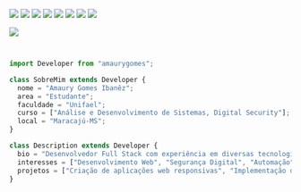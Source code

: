<img src="https://img.shields.io/badge/HTML-239120?style=for-the-badge&logo=html5&logoColor=white" /> <img src="https://img.shields.io/badge/Javascript-323330?style=for-the-badge&logo=javascript&logoColor=F7DF1E" /> <img src="https://img.shields.io/badge/CSS-239120?style=for-the-badge&logo=css3&logoColor=white" /> <img src="https://img.shields.io/badge/Python-3776AB?style=for-the-badge&logo=python&logoColor=white" /> <img src="https://img.shields.io/badge/Node.js-43853D?style=for-the-badge&logo=node.js&logoColor=white" />  <img src="https://img.shields.io/badge/TypeScript-007ACC?style=for-the-badge&logo=typescript&logoColor=white" /> <img src="https://img.shields.io/badge/Tailwind_CSS-38B2AC?style=for-the-badge&logo=tailwind-css&logoColor=white" /> <img src="https://img.shields.io/badge/React-20232A?style=for-the-badge&logo=react&logoColor=61DAFB" /> 

<img src="https://img.shields.io/badge/Linux-E34F26?style=for-the-badge&logo=linux&logoColor=black" />


```js


import Developer from "amaurygomes";

class SobreMim extends Developer {
  nome = "Amaury Gomes Ibanêz";
  area = "Estudante";
  faculdade = "Unifael";
  curso = ["Análise e Desenvolvimento de Sistemas, Digital Security"];
  local = "Maracajú-MS";
}

class Description extends Developer {
  bio = "Desenvolvedor Full Stack com experiência em diversas tecnologias de front-end e back-end.
  interesses = ["Desenvolvimento Web", "Segurança Digital", "Automação", "Open Source"];
  projetos = ["Criação de aplicações web responsivas", "Implementação de sistemas seguros"];
}
```

